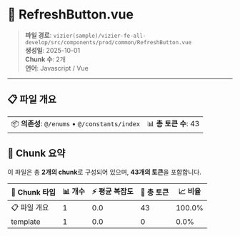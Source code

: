 # 📄 RefreshButton.vue

> **파일 경로**: `vizier(sample)/vizier-fe-all-develop/src/components/prod/common/RefreshButton.vue`  
> **생성일**: 2025-10-01  
> **Chunk 수**: 2개  
> **언어**: Javascript / Vue
---


## 📋 파일 개요

| | |
|--|--|
| 📦 **의존성**: `@/enums` • `@/constants/index` | 📊 **총 토큰 수**: 43 |






## 🧩 Chunk 요약

이 파일은 총 **2개의 chunk**로 구성되어 있으며, **43개의 토큰**을 포함합니다.

| 🧩 Chunk 타입 | 📊 개수 | ⚡ 평균 복잡도 | 📝 총 토큰 | 📈 비율 |
|---------------|--------|-------------|----------|--------|
| 📋 파일 개요 | 1 | 0.0 | 43 | 100.0% |
| template | 1 | 0.0 | 0 | 0.0% |

